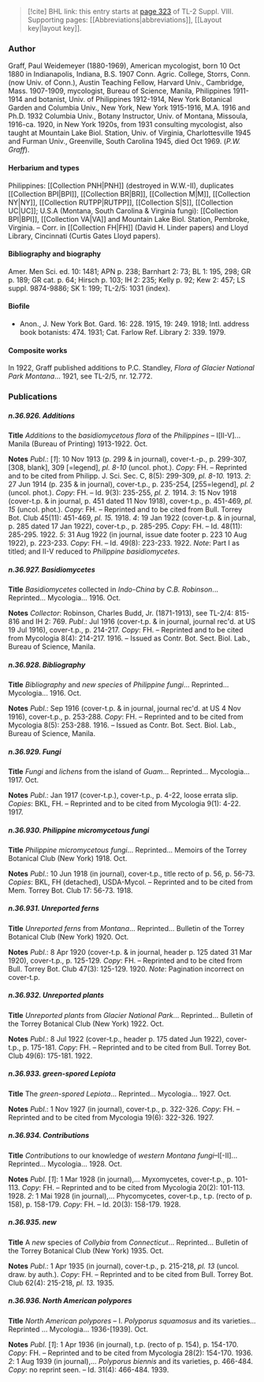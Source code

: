 > [!cite] BHL link: this entry starts at [page 323](https://www.biodiversitylibrary.org/item/103832#page/335/mode/1up) of TL-2 Suppl. VIII.
> Supporting pages: [[Abbreviations|abbreviations]], [[Layout key|layout key]].

### Author

Graff, Paul Weidemeyer (1880-1969), American mycologist, born 10 Oct 1880 in Indianapolis, Indiana, B.S. 1907 Conn. Agric. College, Storrs, Conn. (now Univ. of Conn.), Austin Teaching Fellow, Harvard Univ., Cambridge, Mass. 1907-1909, mycologist, Bureau of Science, Manila, Philippines 1911-1914 and botanist, Univ. of Philippines 1912-1914, New York Botanical Garden and Columbia Univ., New York, New York 1915-1916, M.A. 1916 and Ph.D. 1932 Columbia Univ., Botany Instructor, Univ. of Montana, Missoula, 1916-ca. 1920, in New York 1920s, from 1931 consulting mycologist, also taught at Mountain Lake Biol. Station, Univ. of Virginia, Charlottesville 1945 and Furman Univ., Greenville, South Carolina 1945, died Oct 1969. (*P.W. Graff*).

#### Herbarium and types

Philippines: [[Collection PNH|PNH]] (destroyed in W.W.-II), duplicates [[Collection BPI|BPI]], [[Collection BR|BR]], [[Collection M|M]], [[Collection NY|NY]], [[Collection RUTPP|RUTPP]], [[Collection S|S]], [[Collection UC|UC]]; U.S.A (Montana, South Carolina & Virginia fungi): [[Collection BPI|BPI]], [[Collection VA|VA]] and Mountain Lake Biol. Station, Pembroke, Virginia. – Corr. in [[Collection FH|FH]] (David H. Linder papers) and Lloyd Library, Cincinnati (Curtis Gates Lloyd papers).

#### Bibliography and biography

Amer. Men Sci. ed. 10: 1481; APN p. 238; Barnhart 2: 73; BL 1: 195, 298; GR p. 189; GR cat. p. 64; Hirsch p. 103; IH 2: 235; Kelly p. 92; Kew 2: 457; LS suppl. 9874-9886; SK 1: 199; TL-2/5: 1031 (index).

#### Biofile

- Anon., J. New York Bot. Gard. 16: 228. 1915, 19: 249. 1918; Intl. address book botanists: 474. 1931; Cat. Farlow Ref. Library 2: 339. 1979.

#### Composite works

In 1922, Graff published additions to P.C. Standley, *Flora of Glacier National Park Montana*... 1921, see TL-2/5, nr. 12.772.

### Publications

##### n.36.926. Additions

**Title**
*Additions* to the *basidiomycetous flora* of the *Philippines* – I\[II-V\]... Manila (Bureau of Printing) 1913-1922. Oct.

**Notes**
*Publ*.: \[*1*\]: 10 Nov 1913 (p. 299 & in journal), cover-t.-p., p. 299-307, \[308, blank\], 309 \[=legend\], *pl. 8-10* (uncol. phot.). *Copy*: FH. – Reprinted and to be cited from Philipp. J. Sci. Sec. C, 8(5): 299-309, *pl. 8-10.* 1913.
*2*: 27 Jun 1914 (p. 235 & in journal), cover-t.p., p. 235-254, \[255=legend\], *pl. 2* (uncol. phot.). *Copy*: FH. – Id. 9(3): 235-255, *pl. 2.* 1914.
*3*: 15 Nov 1918 (cover-t.p. & in journal, p. 451 dated 11 Nov 1918), cover-t.p., p. 451-469, *pl. 15* (uncol. phot.). *Copy*: FH. – Reprinted and to be cited from Bull. Torrey Bot. Club 45(11): 451-469, *pl. 15.* 1918.
*4*: 19 Jan 1922 (cover-t.p. & in journal, p. 285 dated 17 Jan 1922), cover-t.p., p. 285-295.
*Copy*: FH. – Id. 48(11): 285-295. 1922.
*5*: 31 Aug 1922 (in journal, issue date footer p. 223 10 Aug 1922), p. 223-233. *Copy*: FH. – Id. 49(8): 223-233. 1922.
*Note*: Part I as titled; and II-V reduced to *Philippine basidiomycetes*.

##### n.36.927. Basidiomycetes

**Title**
*Basidiomycetes* collected in *Indo-China* by *C.B. Robinson*... Reprinted... Mycologia... 1916. Oct.

**Notes**
*Collector*: Robinson, Charles Budd, Jr. (1871-1913), see TL-2/4: 815-816 and IH 2: 769.
*Publ*.: Jul 1916 (cover-t.p. & in journal, journal rec'd. at US 19 Jul 1916), cover-t.p., p. 214-217. *Copy*: FH. – Reprinted and to be cited from Mycologia 8(4): 214-217. 1916. – Issued as Contr. Bot. Sect. Biol. Lab., Bureau of Science, Manila.

##### n.36.928. Bibliography

**Title**
*Bibliography* and *new species* of *Philippine fungi*... Reprinted... Mycologia... 1916. Oct.

**Notes**
*Publ*.: Sep 1916 (cover-t.p. & in journal, journal rec'd. at US 4 Nov 1916), cover-t.p., p. 253-288. *Copy*: FH. – Reprinted and to be cited from Mycologia 8(5): 253-288. 1916. – Issued as Contr. Bot. Sect. Biol. Lab., Bureau of Science, Manila.

##### n.36.929. Fungi

**Title**
*Fungi* and *lichens* from the island of *Guam*... Reprinted... Mycologia... 1917. Oct.

**Notes**
*Publ*.: Jan 1917 (cover-t.p.), cover-t.p., p. 4-22, loose errata slip. *Copies*: BKL, FH. – Reprinted and to be cited from Mycologia 9(1): 4-22. 1917.

##### n.36.930. Philippine micromycetous fungi

**Title**
*Philippine micromycetous fungi*... Reprinted... Memoirs of the Torrey Botanical Club (New York) 1918. Oct.

**Notes**
*Publ*.: 10 Jun 1918 (in journal), cover-t.p., title recto of p. 56, p. 56-73. *Copies*: BKL, FH (detached), USDA-Mycol. – Reprinted and to be cited from Mem. Torrey Bot. Club 17: 56-73. 1918.

##### n.36.931. Unreported ferns

**Title**
*Unreported ferns* from *Montana*... Reprinted... Bulletin of the Torrey Botanical Club (New York) 1920. Oct.

**Notes**
*Publ*.: 8 Apr 1920 (cover-t.p. & in journal, header p. 125 dated 31 Mar 1920), cover-t.p., p. 125-129. *Copy*: FH. – Reprinted and to be cited from Bull. Torrey Bot. Club 47(3): 125-129. 1920.
*Note*: Pagination incorrect on cover-t.p.

##### n.36.932. Unreported plants

**Title**
*Unreported plants* from *Glacier National Park*... Reprinted... Bulletin of the Torrey Botanical Club (New York) 1922. Oct.

**Notes**
*Publ*.: 8 Jul 1922 (cover-t.p., header p. 175 dated Jun 1922), cover-t.p., p. 175-181. *Copy*: FH. – Reprinted and to be cited from Bull. Torrey Bot. Club 49(6): 175-181. 1922.

##### n.36.933. green-spored Lepiota

**Title**
The *green-spored Lepiota*... Reprinted... Mycologia... 1927. Oct.

**Notes**
*Publ*.: 1 Nov 1927 (in journal), cover-t.p., p. 322-326. *Copy*: FH. – Reprinted and to be cited from Mycologia 19(6): 322-326. 1927.

##### n.36.934. Contributions

**Title**
*Contributions* to our knowledge of *western Montana fungi*–I\[-II\]... Reprinted... Mycologia... 1928. Oct.

**Notes**
*Publ*. \[*1*\]: 1 Mar 1928 (in journal),... Myxomycetes, cover-t.p., p. 101-113. *Copy*: FH. – Reprinted and to be cited from Mycologia 20(2): 101-113. 1928.
*2*: 1 Mai 1928 (in journal),... Phycomycetes, cover-t.p., t.p. (recto of p. 158), p. 158-179.
*Copy*: FH. – Id. 20(3): 158-179. 1928.

##### n.36.935. new

**Title**
A *new* species of *Collybia* from *Connecticut*... Reprinted... Bulletin of the Torrey Botanical Club (New York) 1935. Oct.

**Notes**
*Publ*.: 1 Apr 1935 (in journal), cover-t.p., p. 215-218, *pl. 13* (uncol. draw. by auth.). *Copy*: FH. – Reprinted and to be cited from Bull. Torrey Bot. Club 62(4): 215-218, *pl. 13.* 1935.

##### n.36.936. North American polypores

**Title**
*North American polypores* – I. *Polyporus squamosus* and its varieties... Reprinted ... Mycologia... 1936-\[1939\]. Oct.

**Notes**
*Publ*. \[*1*\]: 1 Apr 1936 (in journal), t.p. (recto of p. 154), p. 154-170. *Copy*: FH. – Reprinted and to be cited from Mycologia 28(2): 154-170. 1936.
*2*: 1 Aug 1939 (in journal),... *Polyporus biennis* and its varieties, p. 466-484. *Copy*: no reprint seen. – Id. 31(4): 466-484. 1939.

